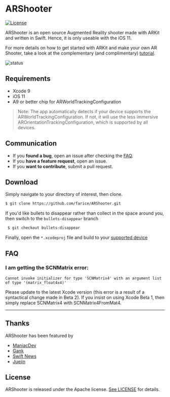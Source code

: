 # ARShooter

[![License](https://img.shields.io/badge/license-Apache--2.0-blue.svg)](#license)

ARShooter is an open source Augmented Reality shooter made with ARKit and written in Swift. Hence, it is only useable with the iOS 11.

For more details on how to get started with ARKit and make your own AR Shooter, take a look at the complementary (and complimentary) [tutorial](http://texnotes.me/post/5/).

![status](https://user-images.githubusercontent.com/13244177/26912181-a08e94cc-4bc7-11e7-9261-2ed24e69f1f7.gif "Status GIF")

## Requirements

* Xcode 9
* iOS 11
* A9 or better chip for ARWorldTrackingConfiguration

> Note: The app automatically detects if your device supports the ARWorldTrackingConfiguration. If not, it will use the less immersive AROrientationTrackingConfiguration, which is supported by all devices.

## Communication

- If you **found a bug**, open an issue after checking the [FAQ](#faq).
- If you **have a feature request**, open an issue.
- If you **want to contribute**, submit a pull request.

## Download

Simply navigate to your directory of interest, then clone.

```bash
$ git clone https://github.com/farice/ARShooter.git
```

If you'd like bullets to disappear rather than collect in the space around you, then switch to the `bullets-disappear` branch

```bash
 $ git checkout bullets-disappear
```

Finally, open the `*.xcodeproj` file and build to your [supported device](#requirements)

## FAQ

### I am getting the SCNMatrix error:

`Cannot invoke initializer for type 'SCNMatrix4' with an argument list of type '(matrix_float4x4)'`

Please update to the latest Xcode version (this error is a result of a syntactical change made in Beta 2). If you insist on using Xcode Beta 1, then simply replace SCNMatrix4 with SCNMatrix4FromMat4.

---

## Thanks

ARShooter has been featured by

* [ManiacDev](https://maniacdev.com/2017/06/arshooter-an-example-shooter-created-using-ios-11s-arkit)
* [Gank](http://gank.io/2017/06/09)
* [Swift News](http://swiftnews.curated.co/issues/134)
* [Juejin](https://juejin.im/)

## License

ARShooter is released under the Apache license. [See LICENSE](https://github.com/farice/ARShooter/blob/master/LICENSE) for details.
